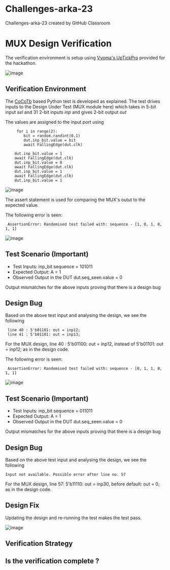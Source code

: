 # Challenges-arka-23
Challenges-arka-23 created by GitHub Classroom
# MUX Design Verification

The verification environment is setup using [Vyoma's UpTickPro](https://vyomasystems.com) provided for the hackathon.


![image](https://user-images.githubusercontent.com/70422874/180702143-4cb9c527-dfc5-4a92-a0e4-ea92bc2d5c5a.png)

## Verification Environment

The [CoCoTb](https://www.cocotb.org/) based Python test is developed as explained. The test drives inputs to the Design Under Test (MUX module here) which takes in 5-bit input *sel* and 31 2-bit inputs *inp* and gives 2-bit output *out*

The values are assigned to the input port using 
```
     for i in range(2):
        bit = random.randint(0,1)
        dut.inp_bit.value = bit  
        await FallingEdge(dut.clk)
        
    dut.inp_bit.value = 1
    await FallingEdge(dut.clk)
    dut.inp_bit.value = 0
    await FallingEdge(dut.clk)
    dut.inp_bit.value = 1
    await FallingEdge(dut.clk)
    dut.inp_bit.value = 1   
```
![image](https://user-images.githubusercontent.com/70422874/180702258-0cc62be4-44c0-4bba-8946-211711a2d0c7.png)


The assert statement is used for comparing the MUX's outut to the expected value.

The following error is seen:
```
 AssertionError: Randomised test failed with: sequence - [1, 0, 1, 0, 1, 1]
 ```
 ![image](https://user-images.githubusercontent.com/70422874/180702488-8a9d4b73-537e-4f82-b300-aa490003d755.png)
 
## Test Scenario **(Important)**
- Test Inputs: inp_bit sequence = 101011
- Expected Output: A = 1
- Observed Output in the DUT dut.seq_seen.value = 0

Output mismatches for the above inputs proving that there is a design bug

## Design Bug
Based on the above test input and analysing the design, we see the following

```
 line 40 : 5'b01101: out = inp12;
 line 41 : 5'b01101: out = inp13;
```
For the MUX design, line 40 :  5'b01100: out = inp12, instead of  5'b01101: out = inp12; as in the design code.

The following error is seen:
```
 AssertionError: Randomised test failed with: sequence - [0, 1, 1, 0, 1, 1]
```
![image](https://user-images.githubusercontent.com/70422874/180702786-257eec88-8dfc-4511-bd9f-bbbfc1e0f4c9.png)

## Test Scenario **(Important)**
- Test Inputs: inp_bit sequence = 011011
- Expected Output: A = 1
- Observed Output in the DUT dut.seq_seen.value = 0

Output mismatches for the above inputs proving that there is a design bug

## Design Bug
Based on the above test input and analysing the design, we see the following

```
Input not available. Possible error after line no. 57
```
For the MUX design, line 57:  5'b11110: out = inp30, before default: out = 0; as in the design code.



## Design Fix
Updating the design and re-running the test makes the test pass.

![image](https://user-images.githubusercontent.com/70422874/180037501-54e5b02e-0159-4aa2-8aba-880d75ea50b0.png)


## Verification Strategy

## Is the verification complete ?
